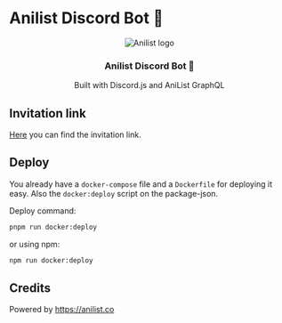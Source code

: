 # Anilist Discord Bot 🤖

<div align="center">
    <img src="https://anilist.co/img/icons/icon.svg" alt="Anilist logo">
</div>

<div align="center">
    <h3>Anilist Discord Bot 🤖</h3>
    <p>Built with Discord.js and AniList GraphQL</p>
</div>

## Invitation link

[Here](https://discord.com/api/oauth2/authorize?client_id=914528472490213437&permissions=68608&scope=bot+applications.commands) you can find the invitation link.

## Deploy

You already have a `docker-compose` file and a `Dockerfile` for deploying it easy. Also the `docker:deploy` script on the package-json.

Deploy command:

```bash
pnpm run docker:deploy
```

or using npm:

```bash
npm run docker:deploy
```

## Credits

Powered by https://anilist.co
